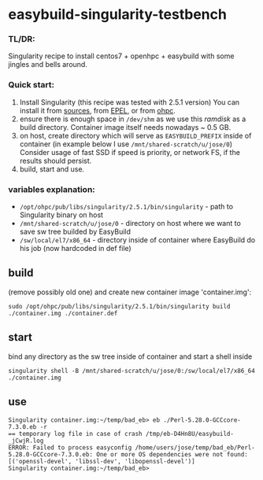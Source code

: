 # easybuild-singularity-testbench

### TL/DR:

Singularity recipe to install centos7 + openhpc + easybuild with some jingles and bells around.

### Quick start:

1) Install Singularity (this recipe was tested with 2.5.1 version) You can install it from [sources]( https://github.com/sylabs/singularity/releases), from [EPEL](https://fedoraproject.org/wiki/EPEL), or from [ohpc](https://openhpc.community/downloads/).
2) ensure there is enough space in ```/dev/shm``` as we use this _ramdisk_ as a build directory. Container image itself needs nowadays ~ 0.5 GB.
3) on host, create directory which will serve as ```EASYBUILD_PREFIX``` inside of container (in example below I use ```/mnt/shared-scratch/u/jose/0```) Consider usage of fast SSD if speed is priority, or network FS, if the results should persist.
4) build, start and use.

### variables explanation:
* ```/opt/ohpc/pub/libs/singularity/2.5.1/bin/singularity``` - path to Singularity binary on host
* ```/mnt/shared-scratch/u/jose/0``` - directory on host where we want to save sw tree builded by EasyBuild
* ```/sw/local/el7/x86_64``` - directory inside of container where EasyBuild do his job (now hardcoded in def file)


## build

(remove possibly old one) and create new container image 'container.img':

    sudo /opt/ohpc/pub/libs/singularity/2.5.1/bin/singularity build ./container.img ./container.def

## start

bind any directory as the sw tree inside of container and start a shell inside

    singularity shell -B /mnt/shared-scratch/u/jose/0:/sw/local/el7/x86_64 ./container.img

## use

 
    Singularity container.img:~/temp/bad_eb> eb ./Perl-5.28.0-GCCcore-7.3.0.eb -r
    == temporary log file in case of crash /tmp/eb-D4Hn8U/easybuild-_jCwjR.log
    ERROR: Failed to process easyconfig /home/users/jose/temp/bad_eb/Perl-5.28.0-GCCcore-7.3.0.eb: One or more OS dependencies were not found: [('openssl-devel', 'libssl-dev', 'libopenssl-devel')]
    Singularity container.img:~/temp/bad_eb>
